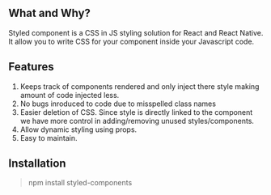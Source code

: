 ## What and Why?

Styled component is a CSS in JS styling solution for React and React Native. It allow you to write
CSS for your component inside your Javascript code.

## Features

1. Keeps track of components rendered and only inject there style making amount of code injected less.
2. No bugs inroduced to code due to misspelled class names
3. Easier deletion of CSS. Since style is directly linked to the component we have more control in adding/removing unused styles/components.
4. Allow dynamic styling using props.
5. Easy to maintain.

## Installation

> npm install styled-components